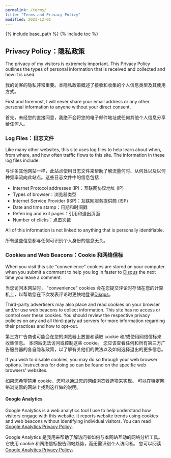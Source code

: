 ```yaml
---
permalink: /terms/
title: "Terms and Privacy Policy"
modified: 2021-12-01
---
```


{% include base_path %}
{% include toc %}

## Privacy Policy：隐私政策

The privacy of my visitors is extremely important. This Privacy Policy outlines the types of personal information that is received and collected and how it is used.

我的访客的隐私非常重要。本隐私政策概述了接收和收集的个人信息类型及其使用方式。

First and foremost, I will never share your email address or any other personal information to anyone without your direct consent.

首先，未经您的直接同意，我绝不会将您的电子邮件地址或任何其他个人信息分享给任何人。

### Log Files：日志文件

Like many other websites, this site uses log files to help learn about when, from where, and how often traffic flows to this site. The information in these log files include:

与许多其他网站一样，此站点使用日志文件来帮助了解流量何时、从何处以及以何种频率流向此站点。这些日志文件中的信息包括：

* Internet Protocol addresses (IP)：互联网协议地址 (IP)
* Types of browser：浏览器类型
* Internet Service Provider (ISP)：互联网服务提供商 (ISP)
* Date and time stamp：日期和时间戳
* Referring and exit pages：引用和退出页面
* Number of clicks：点击次数

All of this information is not linked to anything that is personally identifiable.

所有这些信息都与任何可识别个人身份的信息无关。

### Cookies and Web Beacons：Cookie 和网络信标

When you visit this site "convenience" cookies are stored on your computer when you submit a comment to help you log in faster to [Disqus](http://disqus.com) the next time you leave a comment.

当您访问本网站时， "convenience" cookies 会在您提交评论时存储在您的计算机上，以帮助您在下次发表评论时更快地登录[Disqus](http://disqus.com)。

Third-party advertisers may also place and read cookies on your browser and/or use web beacons to collect information. This site has no access or control over these cookies. You should review the respective privacy policies on any and all third-party ad servers for more information regarding their practices and how to opt-out.

第三方广告商也可能会在您的浏览器上放置和读取 cookie 和/或使用网络信标来收集信息。 本网站无法访问或控制这些 cookie。 您应该查看任何和所有第三方广告服务器的各自隐私政策，以了解有关他们的做法以及如何选择退出的更多信息。

If you wish to disable cookies, you may do so through your web browser options. Instructions for doing so can be found on the specific web browsers' websites.

如果您希望禁用 cookie，您可以通过您的网络浏览器选项来实现。 可以在特定网络浏览器的网站上找到这样做的说明。

#### Google Analytics

Google Analytics is a web analytics tool I use to help understand how visitors engage with this website. It reports website trends using cookies and web beacons without identifying individual visitors. You can read [Google Analytics Privacy Policy](http://www.google.com/analytics/learn/privacy.html).

Google Analytics 是我用来帮助了解访问者如何与本网站互动的网络分析工具。 它使用 cookie 和网络信标报告网站趋势，而无需识别个人访问者。 您可以阅读[Google Analytics Privacy Policy](http://www.google.com/analytics/learn/privacy.html)。
